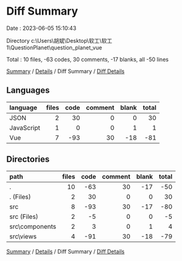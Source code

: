 # Diff Summary

Date : 2023-06-05 15:10:43

Directory c:\\Users\\胡斌\\Desktop\\软工\\软工1\\QuestionPlanet\\question_planet_vue

Total : 10 files,  -63 codes, 30 comments, -17 blanks, all -50 lines

[Summary](results.md) / [Details](details.md) / Diff Summary / [Diff Details](diff-details.md)

## Languages
| language | files | code | comment | blank | total |
| :--- | ---: | ---: | ---: | ---: | ---: |
| JSON | 2 | 30 | 0 | 0 | 30 |
| JavaScript | 1 | 0 | 0 | 1 | 1 |
| Vue | 7 | -93 | 30 | -18 | -81 |

## Directories
| path | files | code | comment | blank | total |
| :--- | ---: | ---: | ---: | ---: | ---: |
| . | 10 | -63 | 30 | -17 | -50 |
| . (Files) | 2 | 30 | 0 | 0 | 30 |
| src | 8 | -93 | 30 | -17 | -80 |
| src (Files) | 2 | -5 | 0 | 0 | -5 |
| src\\components | 2 | 3 | 0 | 1 | 4 |
| src\\views | 4 | -91 | 30 | -18 | -79 |

[Summary](results.md) / [Details](details.md) / Diff Summary / [Diff Details](diff-details.md)